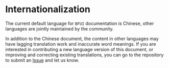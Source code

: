 # Internationalization

The current default language for `BFUI` documentation is Chinese, other languages are jointly maintained by the community.

In addition to the Chinese document, the content in other languages may have lagging translation work and inaccurate word meanings. If you are interested in contributing a new language version of this document, or improving and correcting existing translations, you can go to the repository to submit an [Issue](https://github.com/BF-Teams/bfui-vue/issues) and let us know.
